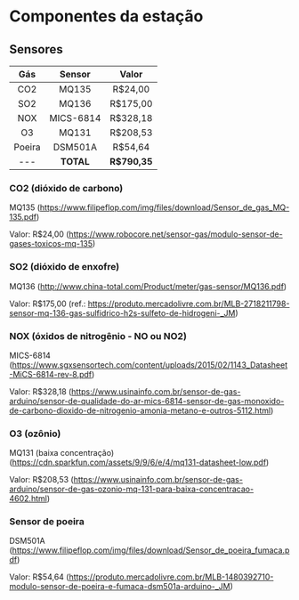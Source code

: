 # Componentes da estação

## Sensores


Gás      | Sensor   | Valor 
:-------:|:--------:|:-------:
CO2      | MQ135    | R$24,00
SO2      | MQ136    | R$175,00 
NOX      | MICS-6814| R$328,18
O3       | MQ131    | R$208,53
Poeira   | DSM501A  | R$54,64
  ---    | **TOTAL**| **R$790,35**

### CO2 (dióxido de carbono)
MQ135 (https://www.filipeflop.com/img/files/download/Sensor_de_gas_MQ-135.pdf)

Valor: R$24,00 (https://www.robocore.net/sensor-gas/modulo-sensor-de-gases-toxicos-mq-135)

### SO2 (dióxido de enxofre)
MQ136 (http://www.china-total.com/Product/meter/gas-sensor/MQ136.pdf)

Valor: R$175,00 (ref.: https://produto.mercadolivre.com.br/MLB-2718211798-sensor-mq-136-gas-sulfidrico-h2s-sulfeto-de-hidrogeni-_JM)

### NOX (óxidos de nitrogênio - NO ou NO2)
MICS-6814 (https://www.sgxsensortech.com/content/uploads/2015/02/1143_Datasheet-MiCS-6814-rev-8.pdf)

Valor: R$328,18 (https://www.usinainfo.com.br/sensor-de-gas-arduino/sensor-de-qualidade-do-ar-mics-6814-sensor-de-gas-monoxido-de-carbono-dioxido-de-nitrogenio-amonia-metano-e-outros-5112.html)

### O3 (ozônio)
MQ131 (baixa concentração) (https://cdn.sparkfun.com/assets/9/9/6/e/4/mq131-datasheet-low.pdf)

Valor: R$208,53 (https://www.usinainfo.com.br/sensor-de-gas-arduino/sensor-de-gas-ozonio-mq-131-para-baixa-concentracao-4602.html)

### Sensor de poeira
DSM501A (https://www.filipeflop.com/img/files/download/Sensor_de_poeira_fumaca.pdf)

Valor: R$54,64 (https://produto.mercadolivre.com.br/MLB-1480392710-modulo-sensor-de-poeira-e-fumaca-dsm501a-arduino-_JM)

